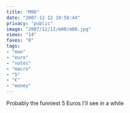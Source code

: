 ```yaml
---
title: "M00"
date: "2007-12-12 10:58:44"
privacy: "public"
image: "2007/12/12/m00/m00.jpg"
views: "14"
faves: "0"
tags:
- "moo"
- "euro"
- "notes"
- "macro"
- "5"
- "€"
- "money"
---
```

Probably the funniest 5 Euros I'll see in a while
